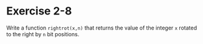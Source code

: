# Exercise 2-8

Write a function `rightrot(x,n)` that returns the value of the integer `x` rotated to the right by `n` bit positions.
